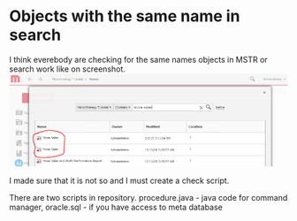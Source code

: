 # Objects with the same name in search

I think everebody are checking for the same names objects in MSTR or search work like on screenshot.
![Same name](https://github.com/svbmicro/SameNameInSearch/blob/master/Samename.PNG)

I made sure that it is not so and I must create a check script.

There are two scripts in repository. 
procedure.java - java code for command manager, 
oracle.sql - if you have access to meta database










